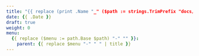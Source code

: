```yaml
---
title: "{{ replace (print .Name "_" ($path := strings.TrimPrefix "docs/" (strings.TrimSuffix "/" .File.Dir))) "-" " " | title }}"
date: {{ .Date }}
draft: true
weight: 0
menu:
  {{ replace ($menu := path.Base $path) "-" "" }}:
    parent: {{ replace $menu "-" " " | title }}
---
```


